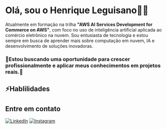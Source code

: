 # Olá, sou o Henrique Leguisano👨‍💻

Atualmente em formação na trilha **"AWS AI Services Development for Commerce on AWS"**, com foco no uso de inteligência artificial aplicada ao comércio eletrônico na nuvem. Sou entusiasta de tecnologia e estou sempre em busca de aprender mais sobre computação em nuvem, IA e desenvolvimento de soluções inovadoras.

### 👀Estou buscando uma oportunidade para crescer profissionalmente e aplicar meus conhecimentos em projetos reais.👀

## ⚡Hablilidades 

## Entre em contato
[![LinkedIn](https://img.shields.io/badge/LinkedIn-0077B5?style=for-the-badge&logo=linkedin&logoColor=white)](https://www.linkedin.com/in/henrique-leguisano-599395234/)
[![Instagram](https://img.shields.io/badge/Instagram-E4405F?style=for-the-badge&logo=instagram&logoColor=white)](https://www.instagram.com/henrique_leguisano/) 
